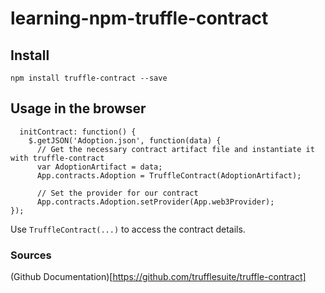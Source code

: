 # learning-npm-truffle-contract

## Install

`npm install truffle-contract --save`

## Usage in the browser

```
  initContract: function() {
    $.getJSON('Adoption.json', function(data) {
      // Get the necessary contract artifact file and instantiate it with truffle-contract
      var AdoptionArtifact = data;
      App.contracts.Adoption = TruffleContract(AdoptionArtifact);

      // Set the provider for our contract
      App.contracts.Adoption.setProvider(App.web3Provider);
});

```

Use `TruffleContract(...)` to access the contract details.

### Sources

(Github Documentation)[https://github.com/trufflesuite/truffle-contract]
